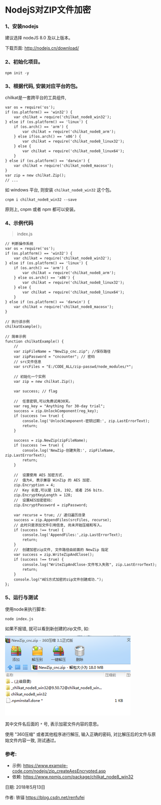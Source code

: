 # NodejS对ZIP文件加密

### 1、安装nodejs

建议选择 nodeJS 8.0 及以上版本。

下载页面: <http://nodejs.cn/download/>


### 2、初始化项目。

```
npm init -y
```

### 3、根据代码, 安装对应平台的包。

chilkat是一套跨平台的工具组件,

```
var os = require('os');
if (os.platform() == 'win32') {  
    var chilkat = require('chilkat_node8_win32'); 
} else if (os.platform() == 'linux') {
    if (os.arch() == 'arm') {
        var chilkat = require('chilkat_node8_arm');
    } else if(os.arch() == 'x86') {
        var chilkat = require('chilkat_node8_linux32');
    } else {
        var chilkat = require('chilkat_node8_linux64');
    }
} else if (os.platform() == 'darwin') {
    var chilkat = require('chilkat_node8_macosx');
}
var zip = new chilkat.Zip();
// ...

```

如 windows 平台, 则安装 `chilkat_node8_win32` 这个包。

```
cnpm i chilkat_node8_win32 --save

```

原则上, cnpm 或者 npm 都可以安装。



### 4、示例代码

> index.js

```
// 判断操作系统
var os = require('os');
if (os.platform() == 'win32') {  
    var chilkat = require('chilkat_node8_win32'); 
} else if (os.platform() == 'linux') {
    if (os.arch() == 'arm') {
        var chilkat = require('chilkat_node8_arm');
    } else os.arch() == 'x86') {
        var chilkat = require('chilkat_node8_linux32');
    } else {
        var chilkat = require('chilkat_node8_linux64');
    }
} else if (os.platform() == 'darwin') {
    var chilkat = require('chilkat_node8_macosx');
}

// 执行该示例
chilkatExample();

// 简单示例
function chilkatExample() {
	//
	var zipFileName = "NewZip_cnc.zip"; //保存路径
	var zipPassword = "cncounter"; // 密码
	// src文件信息
	var srcFiles = "E:/CODE_ALL/zip-passwd/node_modules/*";

    // 初始化一个实例
	var zip = new chilkat.Zip();

    var success; // flag

    //  任意密钥,可以免费试用30天。
	var reg_key = "Anything for 30-day trial";
    success = zip.UnlockComponent(reg_key);
    if (success !== true) {
        console.log('UnlockComponent-密钥过期:', zip.LastErrorText);
        return;
    }

    success = zip.NewZip(zipFileName);
    if (success !== true) {
        console.log('NewZip-创建失败:', zipFileName, zip.LastErrorText);
        return;
    }

    //  设置使用 AES 加密方式.
    //  值为4, 表示兼容 WinZip 的 AES 加密.
    zip.Encryption = 4;
    //  Key 长度,可以是 128, 192, 或者 256 bits.
    zip.EncryptKeyLength = 128;
    //  设置AES加密密码:
    zip.EncryptPassword = zipPassword;

    var recurse = true; // 递归遍历目录
    success = zip.AppendFiles(srcFiles, recurse);
	// 此时只是添加文件引用信息, 尚未开始压缩和写入。
    if (success !== true) {
        console.log('AppendFiles:',zip.LastErrorText);
        return;
    }
    //  创建加密zip文件, 文件路径由前面的 NewZip 指定
    var success = zip.WriteZipAndClose();
    if (success !== true) {
        console.log("WriteZipAndClose-文件写入失败", zip.LastErrorText);
        return;
    }
    console.log("AES方式加密的zip文件创建成功.");
};

```

### 5、运行与测试

使用node来执行脚本:

```
node index.js

```

如果不报错, 就可以看到新创建的zip文件, 如:

![](zip_arch.png)

其中文件名后面的 `*` 号, 表示加密文件内容的意思。

使用 "360压缩" 或者其他程序进行解压, 输入正确的密码, 对比解压后的文件与原始文件内容一致, 测试通过。




### 参考:

- 示例: <https://www.example-code.com/nodejs/zip_createAesEncrypted.asp>
- 依赖: <https://www.npmjs.com/package/chilkat_node8_win32>

日期: 2018年5月13日

作者: 铁锚 <https://blog.csdn.net/renfufei>